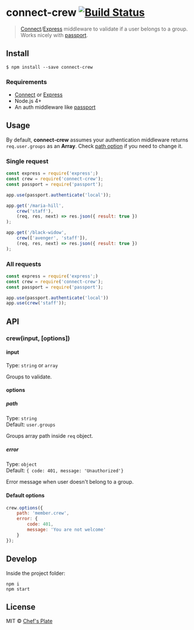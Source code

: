 # connect-crew [![Build Status](https://travis-ci.org/chefsplate/connect-crew.svg?branch=master)](https://travis-ci.org/chefsplate/connect-crew)

> [Connect](http://www.senchalabs.org/connect/)/[Express](http://expressjs.com/) middleware to validate if a user belongs to a group. Works nicely with [passport](http://passportjs.org/).


## Install

```
$ npm install --save connect-crew
```

### Requirements
* [Connect](http://www.senchalabs.org/connect/) or [Express](http://expressjs.com/)
* Node.js 4+
* An auth middleware like [passport](http://passportjs.org/)

## Usage

By default, **connect-crew** assumes your authentication middleware returns ``req.user.groups`` as an **Array**. Check [path option](#path) if you need to change it.

### Single request

```js
const express = require('express';)
const crew = require('connect-crew');
const passport = require('passport');

app.use(passport.authenticate('local'));

app.get('/maria-hill',
	crew('staff'),
	(req, res, next) => res.json({ result: true })
);

app.get('/black-widow',
	crew(['avenger', 'staff']),
	(req, res, next) => res.json({ result: true })
);
```

### All requests

```js
const express = require('express';)
const crew = require('connect-crew');
const passport = require('passport');

app.use(passport.authenticate('local'))
app.use(crew('staff'));
```

## API

### crew(input, [options])

#### input

Type: `string` or `array`

Groups to validate.

#### options

##### path

Type: `string`<br>
Default: `user.groups`

Groups array path inside `req` object.

##### error

Type: `object`<br>
Default: `{ code: 401, message: 'Unauthorized'}`

Error message when user doesn't belong to a group.

#### Default options

```js
crew.options({
	path: 'member.crew',
	error: {
		code: 401,
		message: 'You are not welcome'
	}
});
```

## Develop
Inside the project folder:

```shell
npm i
npm start
```

## License

MIT © [Chef's Plate](http://chefsplate.com)
